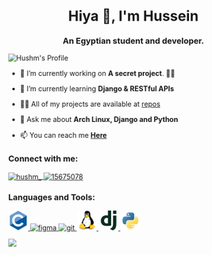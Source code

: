 <h1 align="center">Hiya 👋, I'm Hussein</h1>
<h3 align="center">An Egyptian student and developer.</h3>

![Hushm's Profile](https://cardivo.vercel.app/api?name=Hussein%20Mukhtar&description=Hi,%20I%27m%20a%20Backend%20Engineer%20and%20AI%20Developer%20and%20I%27m%2022%20y.o.%20Nice%20to%20meet%20you%20%F0%9F%91%8B&image=https://avatars.githubusercontent.com/u/82482064?v=4&backgroundColor=%23ecf0f1&linkedin=Hussein%20Mukhtar&github=HushmKun&twitter=Hushm_Kun&pattern=wiggle&colorPattern=%23eaeaea)

- 🔭 I’m currently working on **A secret project**. 🤫🤫 
 
- 🌱 I’m currently learning **Django & RESTful APIs** 

- 👨‍💻 All of my projects are available at [repos](https://github.com/HushmKun?tab=repositories)

- 💬 Ask me about **Arch Linux, Django and Python**

- 📫 You can reach me **[Here](mailto:HushmKun@outlook.com)**

<h3 align="left">Connect with me:</h3>
<p align="left">
	<a href="https://twitter.com/hushm_" target="blank">
		<img align="center" src="https://raw.githubusercontent.com/rahuldkjain/github-profile-readme-generator/master/src/images/icons/Social/twitter.svg" alt="hushm_" height="30" width="40" />
	</a>
	<a href="https://stackoverflow.com/users/15675078" target="blank">
		<img align="center" src="https://raw.githubusercontent.com/rahuldkjain/github-profile-readme-generator/master/src/images/icons/Social/stack-overflow.svg" alt="15675078" height="30" width="40" />
	</a>
</p>

<h3 align="left">Languages and Tools:</h3>
<p align="left"> 
 	<a href="https://www.cprogramming.com/" target="_blank" rel="noreferrer">
		<img src="https://raw.githubusercontent.com/devicons/devicon/master/icons/c/c-original.svg" alt="c" width="40" height="40"/> 
	</a> 
	<a href="https://www.figma.com/" target="_blank" rel="noreferrer"> 
		<img src="https://www.vectorlogo.zone/logos/figma/figma-icon.svg" alt="figma" width="40" height="40"/> 
	</a> 
	<a href="https://git-scm.com/" target="_blank" rel="noreferrer"> 
		<img src="https://www.vectorlogo.zone/logos/git-scm/git-scm-icon.svg" alt="git" width="40" height="40"/> 
	</a> 
	<a href="https://www.linux.org/" target="_blank" rel="noreferrer"> 
		<img src="https://raw.githubusercontent.com/devicons/devicon/master/icons/linux/linux-original.svg" alt="linux" width="40" height="40"/> 
	</a> 
	<a href="https://www.djangoproject.com/" target="_blank" rel="noreferrer"> 
		<img src="https://raw.githubusercontent.com/devicons/devicon/55609aa5bd817ff167afce0d965585c92040787a/icons/django/django-plain.svg" alt="Django" width="40" height="40"/> 
	</a> 
	<a href="https://www.python.org" target="_blank" rel="noreferrer"> 
		<img src="https://raw.githubusercontent.com/devicons/devicon/master/icons/python/python-original.svg" alt="python" width="40" height="40"/> 
	</a>  
</p>


<a href="https://www.buymeacoffee.com/Hushmkun"><img src="https://img.buymeacoffee.com/button-api/?text=Buy me a book&emoji=📖&slug=Hushmkun&button_colour=5F7FFF&font_colour=ffffff&font_family=Cookie&outline_colour=000000&coffee_colour=FFDD00" /></a>
